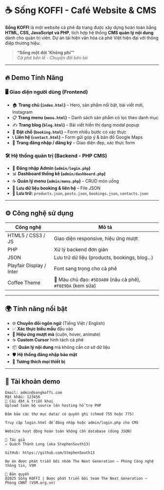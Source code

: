 # ☕ Sống KOFFI - Café Website & CMS

**Sống KOFFI** là một website cà phê đa trang được xây dựng hoàn toàn bằng **HTML, CSS, JavaScript và PHP**, tích hợp hệ thống **CMS quản lý nội dung** dành cho quản trị viên. Dự án tái hiện văn hóa cà phê Việt hiện đại với thông điệp thương hiệu:  
> **“Sống một đời 'Không phí'"**  
> *Cà phê bên lề - Chuyện đời bên tai*

---

## 🔥 Demo Tính Năng

### 🖥️ Giao diện người dùng (Frontend)

- 🏠 **Trang chủ (`index.html`)** – Hero, sản phẩm nổi bật, bài viết mới, Instagram
- 📋 **Trang menu (`menu.html`)** – Danh sách sản phẩm có lọc theo danh mục
- ✍️ **Trang blog (`blog.html`)** – Bài viết hiển thị dạng modal popup
- 📅 **Đặt chỗ (`booking.html`)** – Form nhiều bước có xác thực
- 📞 **Liên hệ (`contact.html`)** – Form gửi góp ý & bản đồ Google Maps
- 🔐 **Trang đăng nhập / đăng ký** – Giao diện đẹp, xác thực form

### 🛠️ Hệ thống quản trị (Backend - PHP CMS)

- 🔑 **Đăng nhập Admin (`admin/login.php`)**
- 📊 **Dashboard thống kê (`admin/dashboard.php`)**
- ☕ **Quản lý menu (`admin/menu.php`)** – CRUD món uống
- 📝 **Lưu dữ liệu booking & liên hệ** – File JSON
- 📂 **Lưu trữ:** `products.json`, `posts.json`, `bookings.json`, `contacts.json`

---

## ⚙️ Công nghệ sử dụng

| Công nghệ | Mô tả |
|----------|------|
| HTML5 / CSS3 / JS | Giao diện responsive, hiệu ứng mượt |
| PHP | Xử lý backend đơn giản |
| JSON | Lưu trữ dữ liệu (products, bookings, blog...) |
| Playfair Display / Inter | Font sang trọng cho cà phê |
| Coffee Theme | 🎨 Màu chủ đạo: `#5D3A00` (nâu cà phê), `#F6E9DA` (kem sữa) |

---

## 🌍 Tính năng nổi bật

- 🌐 **Chuyển đổi ngôn ngữ** (Tiếng Việt / English)
- ✅ **Xác thực biểu mẫu** đầu vào
- 🧩 **Hiệu ứng mượt mà** (cuộn, hover, animate)
- ☕ **Custom Cursor** hình tách cà phê
- 📦 **Quản lý nội dung** mà không cần cơ sở dữ liệu
- 🛡️ **Hệ thống đăng nhập bảo mật**
- 📱 **Tương thích mọi thiết bị**

---

## 🔐 Tài khoản demo

```text
Email: admin@songkoffi.com
Mật khẩu: 123456
🚀 Cài đặt & triển khai
Upload toàn bộ source lên hosting hỗ trợ PHP

Đảm bảo các thư mục data/ có quyền ghi (chmod 755 hoặc 775)

Truy cập login.html để đăng nhập hoặc admin/login.php cho CMS

Website hoạt động hoàn toàn không cần database (dùng JSON)

🧠 Tác giả
✍️ Quách Thành Long (aka StephenSouth13)

GitHub: https://github.com/StephenSouth13

Dự án được phát triển bởi nhóm The Next Generation – Phòng Công nghệ thông tin, VSM

📝 Bản quyền
@2025 Sống KOFFI | Được phát triển bởi team The Next Generation – Phòng CNNT (VSM.org.vn)
